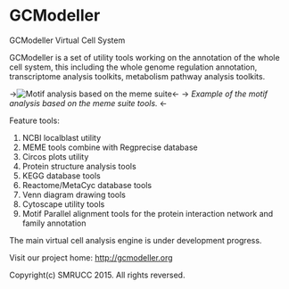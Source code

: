 # GCModeller
GCModeller Virtual Cell System

GCModeller is a set of utility tools working on the annotation of the whole cell system, this including the whole genome regulation annotation, transcriptome analysis toolkits, metabolism pathway analysis toolkits.

->![Motif analysis based on the meme suite](http://gcmodeller.org/library/assets/TomQuery-example.png)<-
-> *Example of the motif analysis based on the meme suite tools.* <-

Feature tools:
1. NCBI localblast utility
2. MEME tools combine with Regprecise database
3. Circos plots utility
4. Protein structure analysis tools
5. KEGG database tools
6. Reactome/MetaCyc database tools
7. Venn diagram drawing tools
8. Cytoscape utility tools
9. Motif Parallel alignment tools for the protein interaction network and family annotation

The main virtual cell analysis engine is under development progress.

Visit our project home:
http://gcmodeller.org


Copyright(c) SMRUCC 2015. All rights reversed.